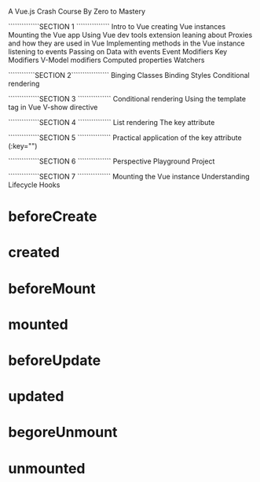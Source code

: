 A Vue.js Crash Course By Zero to Mastery

``````````````SECTION 1 ```````````````
Intro to Vue
creating Vue instances
Mounting the Vue app
Using Vue dev tools extension
leaning about Proxies and how they are used in Vue
Implementing methods in the Vue instance
listening to events
Passing on Data with events
Event Modifiers
Key Modifiers
V-Model modifiers
Computed properties
Watchers


````````````SECTION 2`````````````````
Binging Classes
Binding Styles
Conditional rendering

``````````````SECTION 3 ```````````````
Conditional rendering
Using the template tag in Vue
V-show directive

``````````````SECTION 4 ```````````````
List rendering
The key attribute

``````````````SECTION 5 ```````````````
Practical application of the key attribute (:key="")


``````````````SECTION 6 ```````````````
Perspective Playground Project

``````````````SECTION 7 ```````````````
Mounting the Vue instance
Understanding Lifecycle Hooks
# beforeCreate
# created
# beforeMount
# mounted
# beforeUpdate
# updated
# begoreUnmount
# unmounted
